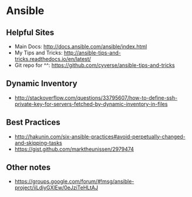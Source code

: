 # Ansible

## Helpful Sites

* Main Docs: <http://docs.ansible.com/ansible/index.html>
* My Tips and Tricks: <http://ansible-tips-and-tricks.readthedocs.io/en/latest/>
* Git repo for ^^: <https://github.com/cyverse/ansible-tips-and-tricks>

## Dynamic Inventory
* <http://stackoverflow.com/questions/33795607/how-to-define-ssh-private-key-for-servers-fetched-by-dynamic-inventory-in-files>

## Best Practices

* <http://hakunin.com/six-ansible-practices#avoid-perpetually-changed-and-skipping-tasks>
* <https://gist.github.com/marktheunissen/2979474>

## Other notes
* <https://groups.google.com/forum/#!msg/ansible-project/iiLdiyGXlEw/0eJziTeHLtAJ>

